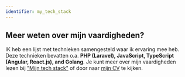 ```yaml
---
identifier: my_tech_stack
---
```

## Meer weten over mijn vaardigheden?
IK heb een lijst met technieken samengesteld waar ik ervaring mee heb. Deze technieken bevatten o.a. **PHP (Laravel), JavaScript, TypeScript (Angular, React.js), and Golang**. Je kunt meer over mijn vaardigheden lezen bij <a href="/my-tech-stack" class="text-white underline">"Mijn tech stack"</a> of door naar <a href="/mijn-cv" class="text-white underline">mijn CV</a> te kijken.